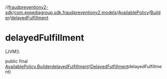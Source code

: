 //[fraudpreventionv2-sdk](../../../../index.md)/[com.expediagroup.sdk.fraudpreventionv2.models](../../index.md)/[AvailablePolicy](../index.md)/[Builder](index.md)/[delayedFulfillment](delayed-fulfillment.md)

# delayedFulfillment

[JVM]\

public final [AvailablePolicy.Builder](index.md)[delayedFulfillment](delayed-fulfillment.md)([DelayedFulfillment](../../-delayed-fulfillment/index.md)delayedFulfillment)
